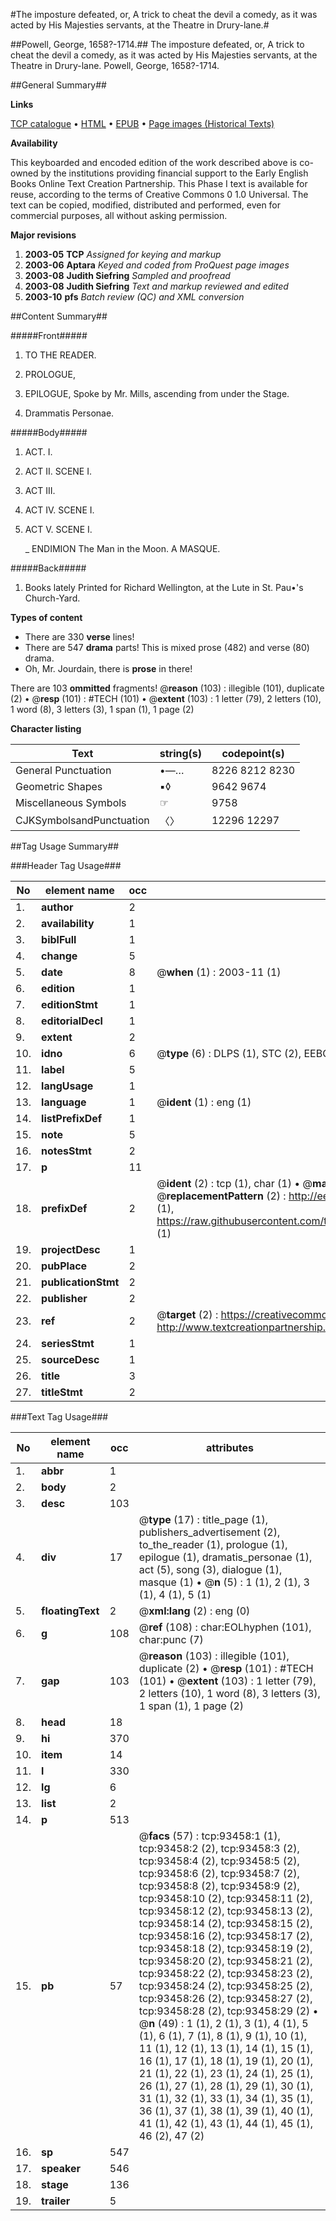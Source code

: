 #The imposture defeated, or, A trick to cheat the devil a comedy, as it was acted by His Majesties servants, at the Theatre in Drury-lane.#

##Powell, George, 1658?-1714.##
The imposture defeated, or, A trick to cheat the devil a comedy, as it was acted by His Majesties servants, at the Theatre in Drury-lane.
Powell, George, 1658?-1714.

##General Summary##

**Links**

[TCP catalogue](http://www.ota.ox.ac.uk/tcp/)  • 
[HTML](http://tei.it.ox.ac.uk/tcp/Texts-HTML/free/A55/A55542.html)  • 
[EPUB](http://tei.it.ox.ac.uk/tcp/Texts-EPUB/free/A55/A55542.epub) • 
[Page images (Historical Texts)](https://data.historicaltexts.jisc.ac.uk/view?pubId=eebo-12758174e&pageId=eebo-12758174e-93458-1)

**Availability**

This keyboarded and encoded edition of the
	       work described above is co-owned by the institutions
	       providing financial support to the Early English Books
	       Online Text Creation Partnership. This Phase I text is
	       available for reuse, according to the terms of Creative
	       Commons 0 1.0 Universal. The text can be copied,
	       modified, distributed and performed, even for
	       commercial purposes, all without asking permission.

**Major revisions**

1. __2003-05__ __TCP__ *Assigned for keying and markup*
1. __2003-06__ __Aptara__ *Keyed and coded from ProQuest page images*
1. __2003-08__ __Judith Siefring__ *Sampled and proofread*
1. __2003-08__ __Judith Siefring__ *Text and markup reviewed and edited*
1. __2003-10__ __pfs__ *Batch review (QC) and XML conversion*

##Content Summary##

#####Front#####

1. TO THE
READER.

1. PROLOGUE,

1. EPILOGUE, Spoke by Mr. Mills, ascending from under
the Stage.

1. Drammatis Personae.

#####Body#####

1. ACT. I.

1. ACT II. SCENE I.

1. ACT III.

1. ACT IV. SCENE I.

1. ACT V. SCENE I.

    _ ENDIMION The Man in the Moon.
A MASQUE.

#####Back#####

1. Books lately Printed for Richard Wellington, at the Lute in
St. Pau•'s Church-Yard.

**Types of content**

  * There are 330 **verse** lines!
  * There are 547 **drama** parts! This is mixed prose (482) and verse (80) drama.
  * Oh, Mr. Jourdain, there is **prose** in there!

There are 103 **ommitted** fragments! 
 @__reason__ (103) : illegible (101), duplicate (2)  •  @__resp__ (101) : #TECH (101)  •  @__extent__ (103) : 1 letter (79), 2 letters (10), 1 word (8), 3 letters (3), 1 span (1), 1 page (2)

**Character listing**


|Text|string(s)|codepoint(s)|
|---|---|---|
|General Punctuation|•—…|8226 8212 8230|
|Geometric Shapes|▪◊|9642 9674|
|Miscellaneous Symbols|☞|9758|
|CJKSymbolsandPunctuation|〈〉|12296 12297|

##Tag Usage Summary##

###Header Tag Usage###

|No|element name|occ|attributes|
|---|---|---|---|
|1.|__author__|2||
|2.|__availability__|1||
|3.|__biblFull__|1||
|4.|__change__|5||
|5.|__date__|8| @__when__ (1) : 2003-11 (1)|
|6.|__edition__|1||
|7.|__editionStmt__|1||
|8.|__editorialDecl__|1||
|9.|__extent__|2||
|10.|__idno__|6| @__type__ (6) : DLPS (1), STC (2), EEBO-CITATION (1), OCLC (1), VID (1)|
|11.|__label__|5||
|12.|__langUsage__|1||
|13.|__language__|1| @__ident__ (1) : eng (1)|
|14.|__listPrefixDef__|1||
|15.|__note__|5||
|16.|__notesStmt__|2||
|17.|__p__|11||
|18.|__prefixDef__|2| @__ident__ (2) : tcp (1), char (1)  •  @__matchPattern__ (2) : ([0-9\-]+):([0-9IVX]+) (1), (.+) (1)  •  @__replacementPattern__ (2) : http://eebo.chadwyck.com/downloadtiff?vid=$1&page=$2 (1), https://raw.githubusercontent.com/textcreationpartnership/Texts/master/tcpchars.xml#$1 (1)|
|19.|__projectDesc__|1||
|20.|__pubPlace__|2||
|21.|__publicationStmt__|2||
|22.|__publisher__|2||
|23.|__ref__|2| @__target__ (2) : https://creativecommons.org/publicdomain/zero/1.0/ (1), http://www.textcreationpartnership.org/docs/. (1)|
|24.|__seriesStmt__|1||
|25.|__sourceDesc__|1||
|26.|__title__|3||
|27.|__titleStmt__|2||


###Text Tag Usage###

|No|element name|occ|attributes|
|---|---|---|---|
|1.|__abbr__|1||
|2.|__body__|2||
|3.|__desc__|103||
|4.|__div__|17| @__type__ (17) : title_page (1), publishers_advertisement (2), to_the_reader (1), prologue (1), epilogue (1), dramatis_personae (1), act (5), song (3), dialogue (1), masque (1)  •  @__n__ (5) : 1 (1), 2 (1), 3 (1), 4 (1), 5 (1)|
|5.|__floatingText__|2| @__xml:lang__ (2) : eng (0)|
|6.|__g__|108| @__ref__ (108) : char:EOLhyphen (101), char:punc (7)|
|7.|__gap__|103| @__reason__ (103) : illegible (101), duplicate (2)  •  @__resp__ (101) : #TECH (101)  •  @__extent__ (103) : 1 letter (79), 2 letters (10), 1 word (8), 3 letters (3), 1 span (1), 1 page (2)|
|8.|__head__|18||
|9.|__hi__|370||
|10.|__item__|14||
|11.|__l__|330||
|12.|__lg__|6||
|13.|__list__|2||
|14.|__p__|513||
|15.|__pb__|57| @__facs__ (57) : tcp:93458:1 (1), tcp:93458:2 (2), tcp:93458:3 (2), tcp:93458:4 (2), tcp:93458:5 (2), tcp:93458:6 (2), tcp:93458:7 (2), tcp:93458:8 (2), tcp:93458:9 (2), tcp:93458:10 (2), tcp:93458:11 (2), tcp:93458:12 (2), tcp:93458:13 (2), tcp:93458:14 (2), tcp:93458:15 (2), tcp:93458:16 (2), tcp:93458:17 (2), tcp:93458:18 (2), tcp:93458:19 (2), tcp:93458:20 (2), tcp:93458:21 (2), tcp:93458:22 (2), tcp:93458:23 (2), tcp:93458:24 (2), tcp:93458:25 (2), tcp:93458:26 (2), tcp:93458:27 (2), tcp:93458:28 (2), tcp:93458:29 (2)  •  @__n__ (49) : 1 (1), 2 (1), 3 (1), 4 (1), 5 (1), 6 (1), 7 (1), 8 (1), 9 (1), 10 (1), 11 (1), 12 (1), 13 (1), 14 (1), 15 (1), 16 (1), 17 (1), 18 (1), 19 (1), 20 (1), 21 (1), 22 (1), 23 (1), 24 (1), 25 (1), 26 (1), 27 (1), 28 (1), 29 (1), 30 (1), 31 (1), 32 (1), 33 (1), 34 (1), 35 (1), 36 (1), 37 (1), 38 (1), 39 (1), 40 (1), 41 (1), 42 (1), 43 (1), 44 (1), 45 (1), 46 (2), 47 (2)|
|16.|__sp__|547||
|17.|__speaker__|546||
|18.|__stage__|136||
|19.|__trailer__|5||
